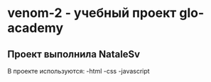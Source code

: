 # venom-2 - учебный проект glo-academy
## Проект выполнила NataleSv

В проекте используются:
-html
-css
-javascript
